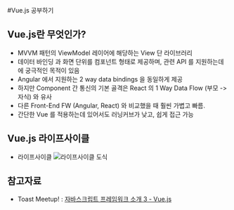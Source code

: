 #Vue.js 공부하기


## Vue.js란 무엇인가?
 - MVVM 패턴의 ViewModel 레이어에 해당하는 View 단 라이브러리
 - 데이터 바인딩 과 화면 단위를 컴포넌트 형태로 제공하며, 관련 API 를 지원하는데에 궁극적인 목적이 있음
 - Angular 에서 지원하는 2 way data bindings 을 동일하게 제공
 - 하지만 Component 간 통신의 기본 골격은 React 의 1 Way Data Flow (부모 -> 자식) 와 유사
 - 다른 Front-End FW (Angular, React) 와 비교했을 때 훨씬 가볍고 빠름.
 - 간단한 Vue 를 적용하는데 있어서도 러닝커브가 낮고, 쉽게 접근 가능


## Vue.js 라이프사이클
 - 라이프사이클
   ![라이프사이클 도식](https://kr.vuejs.org/images/lifecycle.png)

## 참고자료
 - Toast Meetup! : [자바스크립트 프레임워크 소개 3 - Vue.js](https://meetup.toast.com/posts/99)
